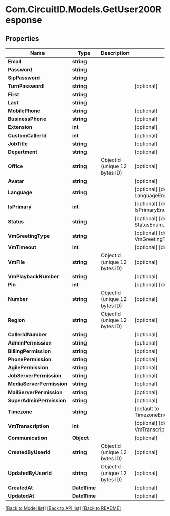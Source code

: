 
# Com.CircuitID.Models.GetUser200Response

## Properties

Name | Type | Description | Notes
------------ | ------------- | ------------- | -------------
**Email** | **string** |  | 
**Password** | **string** |  | 
**SipPassword** | **string** |  | 
**TurnPassword** | **string** |  | [optional] 
**First** | **string** |  | 
**Last** | **string** |  | 
**MobilePhone** | **string** |  | [optional] 
**BusinessPhone** | **string** |  | [optional] 
**Extension** | **int** |  | [optional] 
**CustomCallerId** | **int** |  | [optional] 
**JobTitle** | **string** |  | [optional] 
**Department** | **string** |  | [optional] 
**Office** | **string** | ObjectId (unique 12 bytes ID) | [optional] 
**Avatar** | **string** |  | [optional] 
**Language** | **string** |  | [optional] [default to LanguageEnum.En]
**IsPrimary** | **int** |  | [optional] [default to IsPrimaryEnum.NUMBER_0]
**Status** | **string** |  | [optional] [default to StatusEnum.Active]
**VmGreetingType** | **string** |  | [optional] [default to VmGreetingTypeEnum.Default]
**VmTimeout** | **int** |  | [optional] [default to 20]
**VmFile** | **string** | ObjectId (unique 12 bytes ID) | [optional] 
**VmPlaybackNumber** | **string** |  | [optional] 
**Pin** | **int** |  | [optional] [default to 1234]
**Number** | **string** | ObjectId (unique 12 bytes ID) | [optional] 
**Region** | **string** | ObjectId (unique 12 bytes ID) | [optional] 
**CallerIdNumber** | **string** |  | [optional] 
**AdminPermission** | **string** |  | [optional] 
**BillingPermission** | **string** |  | [optional] 
**PhonePermission** | **string** |  | [optional] 
**AgilePermission** | **string** |  | [optional] 
**JobServerPermission** | **string** |  | [optional] 
**MediaServerPermission** | **string** |  | [optional] 
**MailServerPermission** | **string** |  | [optional] 
**SuperAdminPermission** | **string** |  | [optional] 
**Timezone** | **string** |  | [default to TimezoneEnum.AmericaNewYork]
**VmTranscription** | **int** |  | [optional] [default to VmTranscriptionEnum.NUMBER_0]
**Communication** | **Object** |  | [optional] 
**CreatedByUserId** | **string** | ObjectId (unique 12 bytes ID) | [optional] 
**UpdatedByUserId** | **string** | ObjectId (unique 12 bytes ID) | [optional] 
**CreatedAt** | **DateTime** |  | [optional] 
**UpdatedAt** | **DateTime** |  | [optional] 

[[Back to Model list]](../README.md#documentation-for-models)
[[Back to API list]](../README.md#documentation-for-api-endpoints)
[[Back to README]](../README.md)


